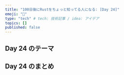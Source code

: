 ```yaml
---
title: "100日後にRustをちょっと知ってる人になる: [Day 24]"
emoji: "🦀"
type: "tech" # tech: 技術記事 / idea: アイデア
topics: []
published: false
---
```

## Day 24 のテーマ

## Day 24 のまとめ
